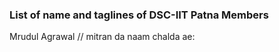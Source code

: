### List of name and taglines of DSC-IIT Patna Members 
Mrudul Agrawal // mitran da naam chalda ae:



